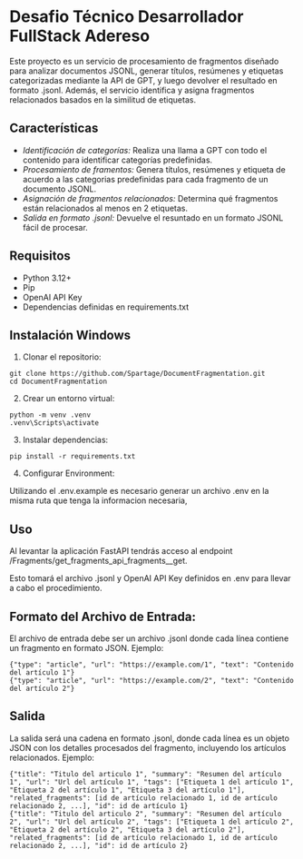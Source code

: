 # Desafio Técnico Desarrollador FullStack Adereso

Este proyecto es un servicio de procesamiento de fragmentos diseñado para analizar documentos JSONL, generar títulos, resúmenes y etiquetas categorizadas mediante la API de GPT, y luego devolver el resultado en formato .jsonl. Además, el servicio identifica y asigna fragmentos relacionados basados en la similitud de etiquetas.

## Características

- *Identificación de categorías:* Realiza una llama a GPT con todo el contenido para identificar categorías predefinidas.
- *Procesamiento de framentos:* Genera títulos, resúmenes y etiqueta de acuerdo a las categorias predefinidas para cada fragmento de un documento JSONL.
- *Asignación de fragmentos relacionados:* Determina qué fragmentos están relacionados al menos en 2 etiquetas.
- *Salida en formato .jsonl:* Devuelve el resuntado en un formato JSONL fácil de procesar.

## Requisitos

- Python 3.12+
- Pip
- OpenAI API Key
- Dependencias definidas en requirements.txt

## Instalación Windows

1. Clonar el repositorio:

```
git clone https://github.com/Spartage/DocumentFragmentation.git
cd DocumentFragmentation
```

2. Crear un entorno virtual:

```
python -m venv .venv
.venv\Scripts\activate
```

3. Instalar dependencias:

```
pip install -r requirements.txt
```

4. Configurar Environment:

Utilizando el .env.example es necesario generar un archivo .env en la misma ruta que tenga la informacion necesaria,

## Uso

Al levantar la aplicación FastAPI tendrás acceso al endpoint /Fragments/get_fragments_api_fragments__get.

Esto tomará el archivo .jsonl y OpenAI API Key definidos en .env para llevar a cabo el procedimiento.

## Formato del Archivo de Entrada:

El archivo de entrada debe ser un archivo .jsonl donde cada línea contiene un fragmento en formato JSON. Ejemplo:

```
{"type": "article", "url": "https://example.com/1", "text": "Contenido del artículo 1"}
{"type": "article", "url": "https://example.com/2", "text": "Contenido del artículo 2"}
```

## Salida

La salida será una cadena en formato .jsonl, donde cada línea es un objeto JSON con los detalles procesados del fragmento, incluyendo los artículos relacionados. Ejemplo:

```
{"title": "Titulo del articulo 1", "summary": "Resumen del artículo 1", "url": "Url del artículo 1", "tags": ["Etiqueta 1 del artículo 1", "Etiqueta 2 del artículo 1", "Etiqueta 3 del artículo 1"], "related_fragments": [id de artículo relacionado 1, id de artículo relacionado 2, ...], "id": id de artículo 1}
{"title": "Titulo del articulo 2", "summary": "Resumen del artículo 2", "url": "Url del artículo 2", "tags": ["Etiqueta 1 del artículo 2", "Etiqueta 2 del artículo 2", "Etiqueta 3 del artículo 2"], "related_fragments": [id de artículo relacionado 1, id de artículo relacionado 2, ...], "id": id de artículo 2}
```

